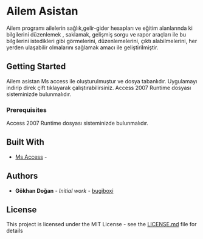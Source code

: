 # Ailem Asistan
Ailem programı ailelerin sağlık,gelir-gider hesapları ve eğitim alanlarında ki bilgilerini düzenlemek , saklamak, gelişmiş sorgu ve rapor araçları ile bu bilgilerini istedikleri gibi görmelerini, düzenlemelerini, çıktı alabilmelerini, her yerden ulaşabilir olmalarını sağlamak amacı ile geliştirilmiştir. 


## Getting Started
Ailem asistan Ms access ile oluşturulmuştur ve dosya tabanlıdır. Uygulamayı indirip direk çift tıklayarak çalıştırabilirsiniz. Access 2007 Runtime dosyası sisteminizde bulunmalıdır. 

### Prerequisites
Access 2007 Runtime dosyası sisteminizde bulunmalıdır. 


## Built With

* [Ms Access](http://https://www.microsoft.com/en-us/microsoft-365/access) -


## Authors

* **Gökhan Doğan** - *Initial work* - [bugiboxi](https://github.com/bugiboxi)


## License

This project is licensed under the MIT License - see the [LICENSE.md](LICENSE.md) file for details


